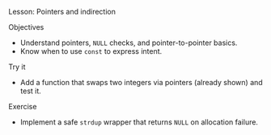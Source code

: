 Lesson: Pointers and indirection

Objectives
- Understand pointers, `NULL` checks, and pointer-to-pointer basics.
- Know when to use `const` to express intent.

Try it
- Add a function that swaps two integers via pointers (already shown) and test it.

Exercise
- Implement a safe `strdup` wrapper that returns `NULL` on allocation failure.
